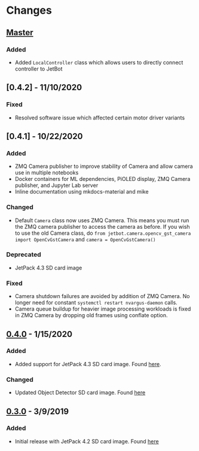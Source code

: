 # Changes

## [Master]

### Added

- Added ``LocalController`` class which allows users to directly connect controller to JetBot

## [0.4.2] - 11/10/2020

### Fixed

- Resolved software issue which affected certain motor driver variants

## [0.4.1] - 10/22/2020

### Added

- ZMQ Camera publisher to improve stability of Camera and allow camera use in multiple notebooks
- Docker containers for ML dependencies, PiOLED display, ZMQ Camera publisher, and Jupyter Lab server
- Inline documentation using mkdocs-material and mike

### Changed

- Default ``Camera`` class now uses ZMQ Camera.  This means you must run the ZMQ camera publisher to access the camera as before.  If you wish to use the old Camera class, do ```from jetbot.camera.opencv_gst_camera import OpenCvGstCamera``` and ``camera = OpenCvGstCamera()``

### Deprecated

- JetPack 4.3 SD card image

### Fixed

- Camera shutdown failures are avoided by addition of ZMQ Camera. No longer need for constant ``systemctl restart nvargus-daemon`` calls.
- Camera queue buildup for heavier image processing workloads is fixed in ZMQ Camera by dropping old frames using conflate option.

## [0.4.0] - 1/15/2020

### Added

- Added support for JetPack 4.3 SD card image.  Found [here](https://drive.google.com/open?id=1G5nw0o3Q6E08xZM99ZfzQAe7-qAXxzHN).

### Changed

- Updated Object Detector SD card image.  Found [here](https://drive.google.com/open?id=1KjlDMRD8uhgQmQK-nC2CZGHFTbq4qQQH)

## [0.3.0] - 3/9/2019

### Added

- Initial release with JetPack 4.2 SD card image.  Found [here](https://drive.google.com/open?id=1RgQ99QOqhcNxivSNJpetXdoOCqUWAWH_)

[Master]: https://github.com/NVIDIA-AI-IOT/jetbot/compare/v0.4.0...HEAD
[0.4.0]: https://github.com/NVIDIA-AI-IOT/jetbot/compare/v0.3.0...v0.4.0
[0.3.0]: https://github.com/NVIDIA-AI-IOT/jetbot/releases/tag/v0.3.0
